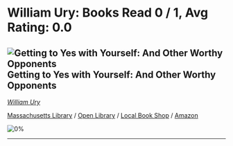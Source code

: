 # William Ury:  Books Read 0 / 1, Avg Rating: 0.0 

## ![Getting to Yes with Yourself: And Other Worthy Opponents](https://covers.openlibrary.org/b/isbn/978-0062363381-M.jpg) Getting to Yes with Yourself: And Other Worthy Opponents
*[William Ury](../authors/WilliamUry)*

[Massachusetts Library](https://library.minlib.net/search/i=978-0062363381) / [Open Library](https://openlibrary.org/isbn/978-0062363381) / [Local Book Shop](https://bookshop.org/book/978-0062363381) / [Amazon](https://smile.amazon.com/dp/0062363387)

![0%](https://progress-bar.dev/0) 



---
